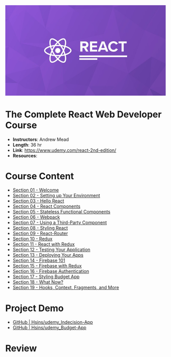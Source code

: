 <div align="center">
  <img src="./src/logo.png">
</div>

# The Complete React Web Developer Course

- **Instructors**: Andrew Mead
- **Length**: 36 hr
- **Link**: https://www.udemy.com/react-2nd-edition/
- **Resources**: 

# Course Content

- [Section 01 - Welcome](./Section%2001%20-%20Welcome)
- [Section 02 - Setting up Your Environment](./Section%2002%20-%20Setting%20up%20Your%20Environment)
- [Section 03 - Hello React](./Section%2003%20-%20Hello%20React)
- [Section 04 - React Components](./Section%2004%20-%20React%20Components)
- [Section 05 - Stateless Functional Components]()
- [Section 06 - Webpack]()
- [Section 07 - Using a Third-Party Component]()
- [Section 08 - Styling React]()
- [Section 09 - React-Router]()
- [Section 10 - Redux](./Section%2010%20-%20Redux)
- [Section 11 - React with Redux](./Section%2011%20-%20React%20with%20Redux)
- [Section 12 - Testing Your Application]()
- [Section 13 - Deploying Your Apps]()
- [Section 14 - Firebase 101]()
- [Section 15 - Firebase with Redux]()
- [Section 16 - Firebase Authentication]()
- [Section 17 - Styling Budget App]()
- [Section 18 - What Now?]()
- [Section 19 - Hooks, Context, Fragments, and More]()

# Project Demo

- [GitHub | Hsins/udemy_Indecision-App](https://github.com/Hsins/udemy_Indecision-App)
- [GitHub | Hsins/udemy_Budget-App](https://github.com/Hsins/udemy_Budget-App)

# Review
